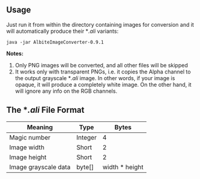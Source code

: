 Usage
-----

Just run it from within the directory containing images for conversion and it will automatically produce their **.ali* variants:

    java -jar AlbiteImageConverter-0.9.1

**Notes:**

1. Only PNG images will be converted, and all other files will be skipped
2. It works only with transparent PNGs, i.e. it copies the Alpha channel to the output grayscale **.ali* image. In other words, if your image is opaque, it will produce a completely white image. On the other hand, it will ignore any info on the RGB channels.

The **.ali* File Format
-----------------------

<table border="0" cellpadding="5">
  <thead>
    <tr>
      <th>Meaning</th>
      <th>Type</th>
      <th>Bytes</th>
    </tr>
  </thead>
  <tbody>
    <tr>
      <td>Magic number</td>
      <td>Integer</td>
      <td>4</td>
    </tr>
    <tr>
      <td>Image width</td>
      <td>Short</td>
      <td>2</td>
    </tr>
    <tr>
      <td>Image height</td>
      <td>Short</td>
      <td>2</td>
    </tr>
    <tr>
      <td>Image grayscale data</td>
      <td>byte[]</td>
      <td>width * height</td>
    </tr>
  </tbody>
</table>